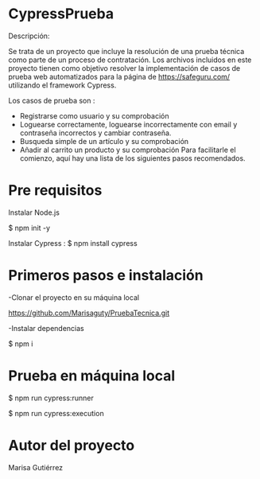 # CypressPrueba
Descripción:

Se trata de un proyecto que incluye la resolución de una prueba técnica como parte de un proceso de contratación. Los archivos incluidos en este proyecto tienen como objetivo resolver la implementación de casos de prueba web automatizados para la página de https://safeguru.com/ utilizando el framework Cypress.

Los casos de prueba son : 
- Registrarse como usuario y su comprobación
- Loguearse correctamente, loguearse incorrectamente con email y contraseña incorrectos y cambiar contraseña.
- Busqueda simple de un artículo y su comprobación
- Añadir al carrito un producto y su comprobación
Para facilitarle el comienzo, aquí hay una lista de los siguientes pasos recomendados.

# Pre requisitos
Instalar Node.js 

$ npm init -y

Instalar Cypress : $ npm install cypress


# Primeros pasos e instalación
-Clonar el proyecto en su máquina local

https://github.com/Marisaguty/PruebaTecnica.git

-Instalar dependencias

$ npm i 

# Prueba en máquina local
$ npm run cypress:runner

$ npm run cypress:execution

# Autor del proyecto
Marisa Gutiérrez
